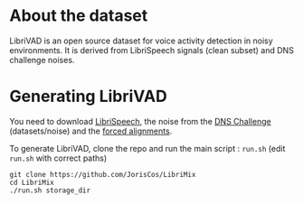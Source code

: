 # About the dataset

LibriVAD is an open source dataset for voice activity detection in noisy environments. 
It is derived from LibriSpeech signals (clean subset) and DNS challenge noises.

# Generating LibriVAD

You need to download [LibriSpeech](https://www.openslr.org/12), the noise from the [DNS Challenge](https://github.com/microsoft/DNS-Challenge) (datasets/noise)
and the [forced alignments](https://zenodo.org/record/2619474#.YVLPu3s6_JV).

To generate LibriVAD, clone the repo and run the main script : `run.sh`
(edit `run.sh` with correct paths)

```
git clone https://github.com/JorisCos/LibriMix
cd LibriMix 
./run.sh storage_dir
```
